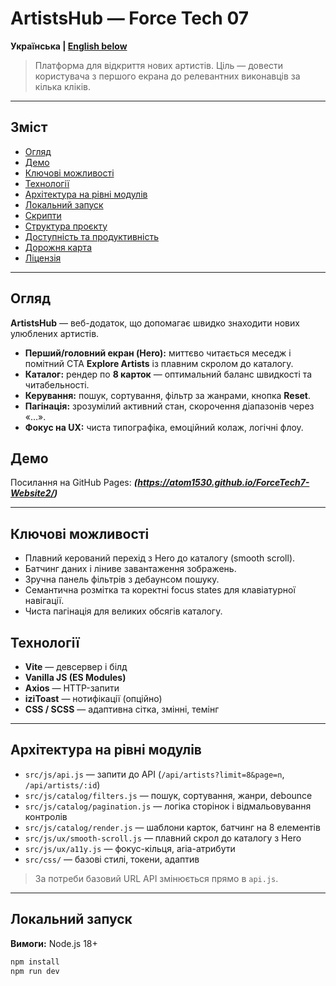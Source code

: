 # ArtistsHub — Force Tech 07

**Українська | [English below](#english-version)**

> Платформа для відкриття нових артистів. Ціль — довести користувача з першого
> екрана до релевантних виконавців за кілька кліків.

---

## Зміст

- [Огляд](#огляд)
- [Демо](#демо)
- [Ключові можливості](#ключові-можливості)
- [Технології](#технології)
- [Архітектура на рівні модулів](#архітектура-на-рівні-модулів)
- [Локальний запуск](#локальний-запуск)
- [Скрипти](#скрипти)
- [Структура проєкту](#структура-проєкту)
- [Доступність та продуктивність](#доступність-та-продуктивність)
- [Дорожня карта](#дорожня-карта)
- [Ліцензія](#ліцензія)

---

## Огляд

**ArtistsHub** — веб-додаток, що допомагає швидко знаходити нових улюблених
артистів.

- **Перший/головний екран (Hero):** миттєво читається меседж і помітний CTA
  **Explore Artists** із плавним скролом до каталогу.
- **Каталог:** рендер по **8 карток** — оптимальний баланс швидкості та
  читабельності.
- **Керування:** пошук, сортування, фільтр за жанрами, кнопка **Reset**.
- **Пагінація:** зрозумілий активний стан, скорочення діапазонів через «…».
- **Фокус на UX:** чиста типографіка, емоційний колаж, логічні флоу.

## Демо

Посилання на GitHub Pages: **_(https://atom1530.github.io/ForceTech7-Website2/)_**

---

## Ключові можливості

- Плавний керований перехід з Hero до каталогу (smooth scroll).
- Батчинг даних і ліниве завантаження зображень.
- Зручна панель фільтрів з дебаунсом пошуку.
- Семантична розмітка та коректні focus states для клавіатурної навігації.
- Чиста пагінація для великих обсягів каталогу.

## Технології

- **Vite** — девсервер і білд
- **Vanilla JS (ES Modules)**
- **Axios** — HTTP-запити
- **iziToast** — нотифікації (опційно)
- **CSS / SCSS** — адаптивна сітка, змінні, темінг

---

## Архітектура на рівні модулів

- `src/js/api.js` — запити до API (`/api/artists?limit=8&page=n`,
  `/api/artists/:id`)
- `src/js/catalog/filters.js` — пошук, сортування, жанри, debounce
- `src/js/catalog/pagination.js` — логіка сторінок і відмальовування контролів
- `src/js/catalog/render.js` — шаблони карток, батчинг на 8 елементів
- `src/js/ux/smooth-scroll.js` — плавний скрол до каталогу з Hero
- `src/js/ux/a11y.js` — фокус-кільця, aria-атрибути
- `src/css/` — базові стилі, токени, адаптив

> За потреби базовий URL API змінюється прямо в `api.js`.

---

## Локальний запуск

**Вимоги:** Node.js 18+

```bash
npm install
npm run dev
```

